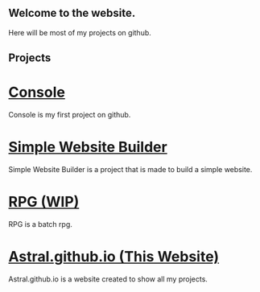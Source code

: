 ## Welcome to the website.
Here will be most of my projects on github.
## Projects
# [Console](https://github.com/AstralCat1/Console)
Console is my first project on github.
# [Simple Website Builder](https://github.com/AstralCat1/Simple-website-builder)
Simple Website Builder is a project that is made to build a simple website.
# [RPG (WIP)](https://github.com/AstralCat1/RPG)
RPG is a batch rpg.
# [Astral.github.io (This Website)](https://github.com/AstralCat1/astralcat1.github.io)
Astral.github.io is a website created to show all my projects.
